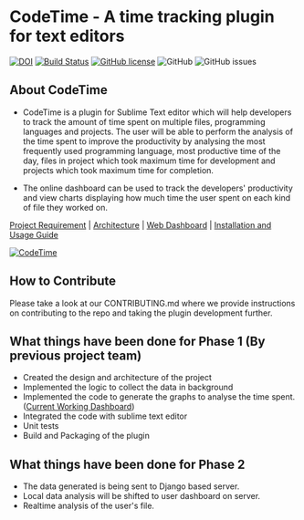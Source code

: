# CodeTime - A time tracking plugin for text editors

[![DOI](https://zenodo.org/badge/295515546.svg)](https://zenodo.org/badge/latestdoi/295515546)
[![Build Status](https://travis-ci.org/adarshtri/CodeTime.svg?branch=master)](https://travis-ci.org/github/adarshtri/CodeTime)
[![GitHub license](https://img.shields.io/github/license/oaaky/SE_Fall20_Project-1)](https://github.com/oaaky/SE_Fall20_Project-1/blob/master/LICENSE)
![GitHub](https://img.shields.io/badge/language-python-blue.svg)
![GitHub issues](https://img.shields.io/github/issues/adarshtri/CodeTime)

## About CodeTime

- CodeTime is a plugin for Sublime Text editor which will help developers to track the amount of time spent on multiple files, programming languages and projects. The user will be able to perform the analysis of the time spent to improve the productivity by analysing the most frequently used programming language, most productive time of the day, files in project which took maximum time for development and projects which took maximum time for completion.

- The online dashboard can be used to track the developers' productivity and view charts displaying how much time the user spent on each kind of file they worked on.

[Project Requirement](docs/Project_Requirements.md) | [Architecture](docs/architecure.png) | [Web Dashboard](docs/CodeTimeDashboard.png) | [Installation and Usage Guide](docs/guide.md)

[![CodeTime](https://img.youtube.com/vi/lnOyBFZFu7g/0.jpg)](https://youtu.be/lnOyBFZFu7g)

## How to Contribute

Please take a look at our CONTRIBUTING.md where we provide instructions on contributing to the repo and taking the plugin development further.

## What things have been done for Phase 1 (By previous project team)

- Created the design and architecture of the project
- Implemented the logic to collect the data in background
- Implemented the code to generate the graphs to analyse the time spent. ([Current Working Dashboard](docs/CodeTimeDashboard.png))
- Integrated the code with sublime text editor
- Unit tests
- Build and Packaging of the plugin

## What things have been done for Phase 2

- The data generated is being sent to Django based server.
- Local data analysis will be shifted to user dashboard on server.
- Realtime analysis of the user's file.
